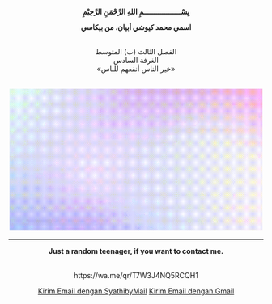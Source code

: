 <p align="center">
  <strong>بِسْــــــــــــــــــمِ اللهِ الرَّحْمَنِ الرَّحِيْمِ</strong>
</p>



<p align="center">
  <strong>اسمي محمد كيوشي أبيان، من بيكاسي</strong>
</p>

<p align="center">
<br/> الفصل الثالث (ب) المتوسط
  <br/> الغرفة السادس
<br/> «خير الناس أنفعهم للناس»
</p>
<br/>
<div align="center">
  <img src="https://github.com/kiyoshiabyan/Lobby-Page/blob/main/https___github_com_kiyoshiabyan_20250705_080258_0001.gif" alt="Device" width="500" />
</div>

---
<p align="center">
  <strong>Just a random teenager, if you want to contact me.
</strong>
</p>

<p align="center">
<br/> https://wa.me/qr/T7W3J4NQ5RCQH1

<p align="center">
<a href="mailto:kiyoshiabyan11@smail.syathiby.id">Kirim Email dengan SyathibyMail</a>
<a href="mailto:kiyoshiabyan11@gmail.com">Kirim Email dengan Gmail</a>


  
